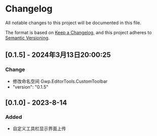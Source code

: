 # Changelog

All notable changes to this project will be documented in this file.

The format is based on [Keep a Changelog](https://keepachangelog.com/en/1.0.0/),
and this project adheres to [Semantic Versioning](https://semver.org/spec/v2.0.0.html).

## [0.1.5] - 2024年3月13日20:00:25

### Change 

- 修改命名空间 Gwp.EditorTools.CustomToolbar
- "version": "0.1.5"

## [0.1.0] - 2023-8-14

### Added

- 自定义工具栏显示界面上传